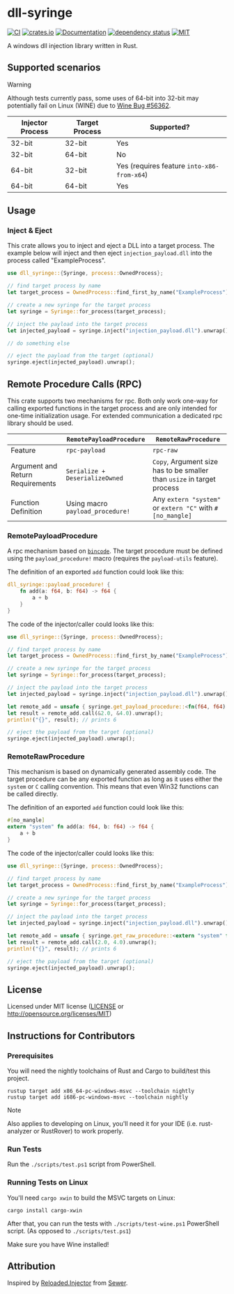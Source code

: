 # dll-syringe

[![CI](https://github.com/OpenByteDev/dll-syringe/actions/workflows/ci.yml/badge.svg)](https://github.com/OpenByteDev/dll-syringe/actions/workflows/ci.yml)
[![crates.io](https://img.shields.io/crates/v/dll-syringe.svg)](https://crates.io/crates/dll-syringe)
[![Documentation](https://docs.rs/dll-syringe/badge.svg)](https://docs.rs/dll-syringe)
[![dependency status](https://deps.rs/repo/github/openbytedev/dll-syringe/status.svg)](https://deps.rs/repo/github/openbytedev/dll-syringe)
[![MIT](https://img.shields.io/crates/l/dll-syringe.svg)](https://github.com/OpenByteDev/dll-syringe/blob/master/LICENSE)

A windows dll injection library written in Rust.

## Supported scenarios

> [!WARNING]
> Although tests currently pass, some uses of 64-bit into 32-bit may potentially fail on 
> Linux (WINE) due to [Wine Bug #56362](https://bugs.winehq.org/show_bug.cgi?id=56362).

| Injector Process | Target Process | Supported?                                 |
| ---------------- | -------------- | ------------------------------------------ |
| 32-bit           | 32-bit         | Yes                                        |
| 32-bit           | 64-bit         | No                                         |
| 64-bit           | 32-bit         | Yes (requires feature `into-x86-from-x64`) |
| 64-bit           | 64-bit         | Yes                                        |

## Usage
### Inject & Eject
This crate allows you to inject and eject a DLL into a target process.
The example below will inject and then eject `injection_payload.dll` into the process called "ExampleProcess".

```rust no_run
use dll_syringe::{Syringe, process::OwnedProcess};

// find target process by name
let target_process = OwnedProcess::find_first_by_name("ExampleProcess").unwrap();

// create a new syringe for the target process
let syringe = Syringe::for_process(target_process);

// inject the payload into the target process
let injected_payload = syringe.inject("injection_payload.dll").unwrap();

// do something else

// eject the payload from the target (optional)
syringe.eject(injected_payload).unwrap();
```

## Remote Procedure Calls (RPC)
This crate supports two mechanisms for rpc. Both only work one-way for calling exported functions in the target process and are only intended for one-time initialization usage. For extended communication a dedicated rpc library should be used.

|                                  | `RemotePayloadProcedure`         | `RemoteRawProcedure`                                                   |
| -------------------------------- | -------------------------------- | ---------------------------------------------------------------------- |
| Feature                          | `rpc-payload`                    | `rpc-raw`                                                              |
| Argument and Return Requirements | `Serialize + DeserializeOwned`   | `Copy`, Argument size has to be smaller than `usize` in target process |
| Function Definition              | Using macro `payload_procedure!` | Any `extern "system"` or `extern "C"` with `#[no_mangle]`              |

### RemotePayloadProcedure
A rpc mechanism based on [`bincode`](https://crates.io/crates/bincode).
The target procedure must be defined using the `payload_procedure!` macro (requires the `payload-utils` feature).

The definition of an exported `add` function could look like this:
```rust
dll_syringe::payload_procedure! {
    fn add(a: f64, b: f64) -> f64 {
        a + b
    }
}
```

The code of the injector/caller could looks like this:
```rust no_run
use dll_syringe::{Syringe, process::OwnedProcess};

// find target process by name
let target_process = OwnedProcess::find_first_by_name("ExampleProcess").unwrap();

// create a new syringe for the target process
let syringe = Syringe::for_process(target_process);

// inject the payload into the target process
let injected_payload = syringe.inject("injection_payload.dll").unwrap();

let remote_add = unsafe { syringe.get_payload_procedure::<fn(f64, f64) -> f64>(injected_payload, "add") }.unwrap().unwrap();
let result = remote_add.call(&2.0, &4.0).unwrap();
println!("{}", result); // prints 6

// eject the payload from the target (optional)
syringe.eject(injected_payload).unwrap();
```

### RemoteRawProcedure
This mechanism is based on dynamically generated assembly code.
The target procedure can be any exported function as long as it uses either the `system` or `C` calling convention.
This means that even Win32 functions can be called directly.

The definition of an exported `add` function could look like this:
```rust
#[no_mangle]
extern "system" fn add(a: f64, b: f64) -> f64 {
    a + b
}
```

The code of the injector/caller could looks like this:
```rust no_run
use dll_syringe::{Syringe, process::OwnedProcess};

// find target process by name
let target_process = OwnedProcess::find_first_by_name("ExampleProcess").unwrap();

// create a new syringe for the target process
let syringe = Syringe::for_process(target_process);

// inject the payload into the target process
let injected_payload = syringe.inject("injection_payload.dll").unwrap();

let remote_add = unsafe { syringe.get_raw_procedure::<extern "system" fn(f64, f64) -> f64>(injected_payload, "add") }.unwrap().unwrap();
let result = remote_add.call(2.0, 4.0).unwrap();
println!("{}", result); // prints 6

// eject the payload from the target (optional)
syringe.eject(injected_payload).unwrap();
```

## License
Licensed under MIT license ([LICENSE](https://github.com/OpenByteDev/dll-syringe/blob/master/LICENSE) or http://opensource.org/licenses/MIT)

## Instructions for Contributors

### Prerequisites

You will need the nightly toolchains of Rust and Cargo to build/test this project.

```
rustup target add x86_64-pc-windows-msvc --toolchain nightly
rustup target add i686-pc-windows-msvc --toolchain nightly
```

> [!NOTE]
> Also applies to developing on Linux, you'll need it for your IDE (i.e. rust-analyzer or RustRover) to work properly.

### Run Tests

Run the `./scripts/test.ps1` script from PowerShell.

### Running Tests on Linux

You'll need `cargo xwin` to build the MSVC targets on Linux:

```
cargo install cargo-xwin
```

After that, you can run the tests with `./scripts/test-wine.ps1` PowerShell script.
(As opposed to `./scripts/test.ps1`)

Make sure you have Wine installed!

## Attribution
Inspired by [Reloaded.Injector](https://github.com/Reloaded-Project/Reloaded.Injector) from [Sewer](https://github.com/Sewer56).
